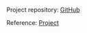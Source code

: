 Project repository: [GitHub](https://github.com/nicom16/top-project-rock-paper-scissors)

Reference: [Project](https://www.theodinproject.com/lessons/foundations-rock-paper-scissors)

